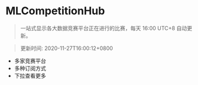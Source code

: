 # MLCompetitionHub

> 一站式显示各大数据竞赛平台正在进行的比赛，每天 16:00 UTC+8 自动更新。
  
> 更新时间: 2020-11-27T16:00:12+0800 

* 多家竞赛平台
* 多种订阅方式
* 下拉查看更多